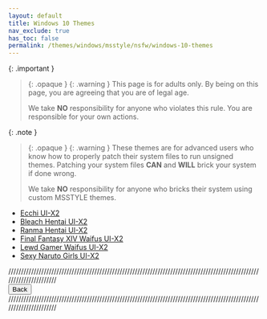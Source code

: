 ```yaml
---
layout: default
title: Windows 10 Themes
nav_exclude: true
has_toc: false
permalink: /themes/windows/msstyle/nsfw/windows-10-themes
---
```


{: .important }
> {: .opaque }
> {: .warning }
> This page is for adults only. By being on this page, you are agreeing that you are of legal age.
>
> We take **NO** responsibility for anyone who violates this rule. You are responsible for your own actions.

{: .note }
> {: .opaque }
> {: .warning }
> These themes are for advanced users who know how to properly patch their system files to run unsigned themes. 
> Patching your system files **CAN** and **WILL** brick your system if done wrong.
>
> We take **NO** responsibility for anyone who bricks their system using custom MSSTYLE themes.

<ul class="text-delta">
<li><a href="https://github.com/The-Back-Room//Ecchi-UI-X2-Theme-for-Windows-10-19H1-22H2/" target="_blank">Ecchi UI-X2</a></li>
<li><a href="https://github.com/The-Back-Room//Bleach-Hentai-UI-X2-Themes-for-Windows-10-19H1-22H2/" target="_blank">Bleach Hentai UI-X2</a></li>
<li><a href="https://github.com/The-Back-Room//Ranma-Hentai-UI-X2-Theme-for-Windows-10-19H1-22H2/" target="_blank">Ranma Hentai UI-X2</a></li>
<li><a href="https://github.com/The-Back-Room//Final-Fantasy-XIV-Waifus-UI-X2-Theme-for-Windows-10-19H1-22H2/" target="_blank">Final Fantasy XIV Waifus UI-X2</a></li>
<li><a href="https://github.com/The-Back-Room/Lewd-Gamer-Waifus-UI-X2-Theme-for-Windows-10-19H1-22H2/ " target="_blank">Lewd Gamer Waifus UI-X2</a></li>
<li><a href="https://github.com/The-Back-Room/Sexy-Naruto-Girls-UI-X2-Theme-for-Windows-10-19H1-22H2/ " target="_blank">Sexy Naruto Girls UI-X2</a></li>
</ul>

//////////////////////////////////////////////////////////////////////////////////////////////////////////////////////
<br />
<a href="/themes/windows/msstyle/nsfw">
<button type="button" name="button" class="btn">Back</button>
</a>
<br />
//////////////////////////////////////////////////////////////////////////////////////////////////////////////////////

